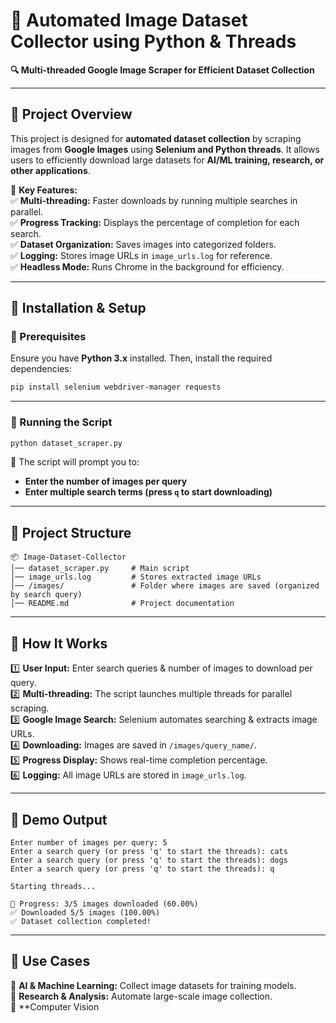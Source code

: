 # 📸 **Automated Image Dataset Collector using Python & Threads**  
**🔍 Multi-threaded Google Image Scraper for Efficient Dataset Collection**  

---

## 📜 **Project Overview**  
This project is designed for **automated dataset collection** by scraping images from **Google Images** using **Selenium and Python threads**. It allows users to efficiently download large datasets for **AI/ML training, research, or other applications**.  

🚀 **Key Features:**  
✅ **Multi-threading:** Faster downloads by running multiple searches in parallel.  
✅ **Progress Tracking:** Displays the percentage of completion for each search.  
✅ **Dataset Organization:** Saves images into categorized folders.  
✅ **Logging:** Stores image URLs in `image_urls.log` for reference.  
✅ **Headless Mode:** Runs Chrome in the background for efficiency.  

---

## 🔧 **Installation & Setup**  

### **📌 Prerequisites**  
Ensure you have **Python 3.x** installed. Then, install the required dependencies:  

```bash
pip install selenium webdriver-manager requests
```

---

### **📌 Running the Script**  

```bash
python dataset_scraper.py
```

🔹 The script will prompt you to:  
- **Enter the number of images per query**  
- **Enter multiple search terms (press `q` to start downloading)**  

---

## 📂 **Project Structure**  

```
📦 Image-Dataset-Collector
│── dataset_scraper.py     # Main script
│── image_urls.log         # Stores extracted image URLs
│── /images/               # Folder where images are saved (organized by search query)
│── README.md              # Project documentation
```

---

## 🎯 **How It Works**  

1️⃣ **User Input:** Enter search queries & number of images to download per query.  
2️⃣ **Multi-threading:** The script launches multiple threads for parallel scraping.  
3️⃣ **Google Image Search:** Selenium automates searching & extracts image URLs.  
4️⃣ **Downloading:** Images are saved in `/images/query_name/`.  
5️⃣ **Progress Display:** Shows real-time completion percentage.  
6️⃣ **Logging:** All image URLs are stored in `image_urls.log`.  

---

## 🚀 **Demo Output**  
```
Enter number of images per query: 5
Enter a search query (or press 'q' to start the threads): cats
Enter a search query (or press 'q' to start the threads): dogs
Enter a search query (or press 'q' to start the threads): q

Starting threads...

🔄 Progress: 3/5 images downloaded (60.00%)
✅ Downloaded 5/5 images (100.00%)
✅ Dataset collection completed!
```

---

## 📌 **Use Cases**  
🔹 **AI & Machine Learning:** Collect image datasets for training models.  
🔹 **Research & Analysis:** Automate large-scale image collection.  
🔹 **Computer Vision